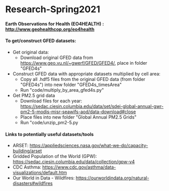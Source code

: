 # Research-Spring2021

  
#### Earth Observations for Health (EO4HEALTH) : http://www.geohealthcop.org/eo4health

#### To get/construct GFED datasets:
- Get original data:
  - Download original GFED data from https://www.geo.vu.nl/~gwerf/GFED/GFED4/, place in folder "GFED4s"
- Construct GFED data with appropriate datasets multiplied by cell area:
  - Copy all .hdf5 files from the original GFED data (from folder "GFED4s") into new folder "GFED4s_timesArea"
  - Run "code/multiply_by_area_gfed4s.py"
- Get PM2.5 grid data
  - Download files for each year: https://sedac.ciesin.columbia.edu/data/set/sdei-global-annual-gwr-pm2-5-modis-misr-seawifs-aod/data-download#close
  - Place files into new folder "Global Annual PM2.5 Grids"
  - Run "code/unzip_pm2-5.py 

  
#### Links to potentially useful datasets/tools
- ARSET: https://appliedsciences.nasa.gov/what-we-do/capacity-building/arset
- Gridded Population of the World (GPW): https://sedac.ciesin.columbia.edu/data/collection/gpw-v4
- CDC Asthma: https://www.cdc.gov/asthma/data-visualizations/default.htm
- Our World in Data - Wildfires: https://ourworldindata.org/natural-disasters#wildfires

  
 
